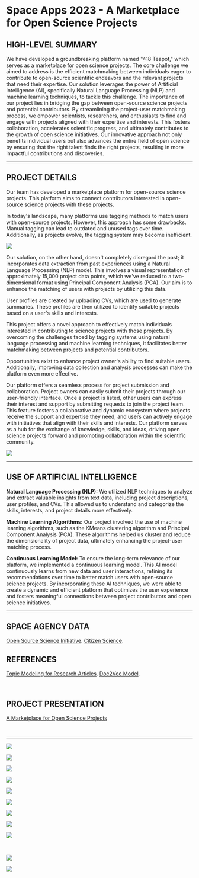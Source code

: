 # Space Apps 2023 - A Marketplace for Open Science Projects

## HIGH-LEVEL SUMMARY

We have developed a groundbreaking platform named "418 Teapot," which serves as a marketplace for open science projects. The core challenge we aimed to address is the efficient matchmaking between individuals eager to contribute to open-source scientific endeavors and the relevant projects that need their expertise. Our solution leverages the power of Artificial Intelligence (AI), specifically Natural Language Processing (NLP) and machine learning techniques, to tackle this challenge. The importance of our project lies in bridging the gap between open-source science projects and potential contributors. By streamlining the project-user matchmaking process, we empower scientists, researchers, and enthusiasts to find and engage with projects aligned with their expertise and interests. This fosters collaboration, accelerates scientific progress, and ultimately contributes to the growth of open science initiatives. Our innovative approach not only benefits individual users but also advances the entire field of open science by ensuring that the right talent finds the right projects, resulting in more impactful contributions and discoveries.

<hr>

## PROJECT DETAILS

Our team has developed a marketplace platform for open-source science projects. This platform aims to connect contributors interested in open-source science projects with these projects.

In today's landscape, many platforms use tagging methods to match users with open-source projects. However, this approach has some drawbacks. Manual tagging can lead to outdated and unused tags over time. Additionally, as projects evolve, the tagging system may become inefficient.

![](project-images/data.jpeg)

Our solution, on the other hand, doesn't completely disregard the past; it incorporates data extraction from past experiences using a Natural Language Processing (NLP) model. This involves a visual representation of approximately 15,000 project data points, which we've reduced to a two-dimensional format using Principal Component Analysis (PCA). Our aim is to enhance the matching of users with projects by utilizing this data.

User profiles are created by uploading CVs, which are used to generate summaries. These profiles are then utilized to identify suitable projects based on a user's skills and interests.

This project offers a novel approach to effectively match individuals interested in contributing to science projects with those projects. By overcoming the challenges faced by tagging systems using natural language processing and machine learning techniques, it facilitates better matchmaking between projects and potential contributors.

Opportunities exist to enhance project owner's ability to find suitable users. Additionally, improving data collection and analysis processes can make the platform even more effective.

Our platform offers a seamless process for project submission and collaboration. Project owners can easily submit their projects through our user-friendly interface. Once a project is listed, other users can express their interest and support by submitting requests to join the project team. This feature fosters a collaborative and dynamic ecosystem where projects receive the support and expertise they need, and users can actively engage with initiatives that align with their skills and interests. Our platform serves as a hub for the exchange of knowledge, skills, and ideas, driving open science projects forward and promoting collaboration within the scientific community.

![](project-images/diagram.jpg)

<hr>

## USE OF ARTIFICIAL INTELLIGENCE

<strong>Natural Language Processing (NLP):</strong> We utilized NLP techniques to analyze and extract valuable insights from text data, including project descriptions, user profiles, and CVs. This allowed us to understand and categorize the skills, interests, and project details more effectively.

<strong>Machine Learning Algorithms:</strong> Our project involved the use of machine learning algorithms, such as the KMeans clustering algorithm and Principal Component Analysis (PCA). These algorithms helped us cluster and reduce the dimensionality of project data, ultimately enhancing the project-user matching process.

<strong>Continuous Learning Model:</strong> To ensure the long-term relevance of our platform, we implemented a continuous learning model. This AI model continuously learns from new data and user interactions, refining its recommendations over time to better match users with open-source science projects. By incorporating these AI techniques, we were able to create a dynamic and efficient platform that optimizes the user experience and fosters meaningful connections between project contributors and open science initiatives.

<hr>

## SPACE AGENCY DATA

[Open Source Science Initiative](https://science.nasa.gov/researchers/open-science/).
[Citizen Science](https://science.nasa.gov/citizen-science/).

## REFERENCES

[Topic Modeling for Research Articles](https://www.kaggle.com/datasets/blessondensil294/topic-modeling-for-research-articles?select=train.csv).
[Doc2Vec Model](https://radimrehurek.com/gensim/auto_examples/tutorials/run_doc2vec_lee.html#sphx-glr-auto-examples-tutorials-run-doc2vec-lee-py).

<br>

## PROJECT PRESENTATION

[A Marketplace for Open Science Projects](https://docs.google.com/presentation/d/1YHf-KX24UWrnEGlsdAfaMpGfR6BBbG80/edit?usp=sharing&ouid=113200277405704067523&rtpof=true&sd=true)

<br>

<hr>

![](project-images/register.png)
<br>

![](project-images/login.png)
<br>

![](project-images/home.png)
<br>

![](project-images/menu.png)
<br>

![](project-images/profile.png)
<br>

![](project-images/cv-upload.png)
<br>

![](project-images/profile-cv.png)
<br>

![](project-images/searching.png)
<br>

![](project-images/projects-searched.png)
<br>

<br>

![](project-images/projects.gif)
<br>

![](project-images/ai.gif)
<br>

